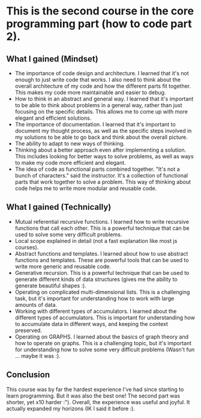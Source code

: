 # This is the second course in the core programming part (how to code part 2).

## What I gained (Mindset)
- The importance of code design and architecture. I learned that it's not enough to just write code that works. I also need to think about the overall architecture of my code and how the different parts fit together. This makes my code more maintainable and easier to debug.
- How to think in an abstract and general way. I learned that it's important to be able to think about problems in a general way, rather than just focusing on the specific details. This allows me to come up with more elegant and efficient solutions.
- The importance of documentation. I learned that it's important to document my thought process, as well as the specific steps involved in my solutions to be able to go back and think about the overall picture.
- The ability to adapt to new ways of thinking.
- Thinking about a better approach even after implementing a solution. This includes looking for better ways to solve problems, as well as ways to make my code more efficient and elegant.
- The idea of code as functional parts combined together. "It's not a bunch of characters." said the instructor. It's a collection of functional 
parts that work together to solve a problem. This way of thinking about code helps me to write more modular and reusable code.

## What I gained (Technically)
- Mutual referential recursive functions. I learned how to write recursive functions that call each other. This is a powerful technique that can be used to solve some very difficult problems.
- Local scope explained in detail (not a fast explanation like most js courses).
- Abstract functions and templates. I learned about how to use abstract functions and templates. These are powerful tools that can be used to write more generic and reusable code.
- Generative recursion. This is a powerful technique that can be used to generate different kinds of data structures (gives me the ability to generate beautiful shapes :).
- Operating on complicated multi-dimensional lists. This is a challenging task, but it's important for understanding how to work with large amounts of data.
- Working with different types of accumulators. I learned about the different types of accumulators. This is important for understanding how to accumulate data in different ways, and keeping the context preserved.
- Operating on GRAPHS. I learned about the basics of graph theory and how to operate on graphs. This is a challenging topic, but it's important for understanding how to solve some very difficult problems (Wasn't fun ... maybe it was :).


## Conclusion
This course was by far the hardest experience I've had since starting to learn programming. But it was also the best one! The second part was shorter, yet x10 harder :"). Overall, the experience was useful and joyful. It actually expanded my horizons (IK I said it before :).
